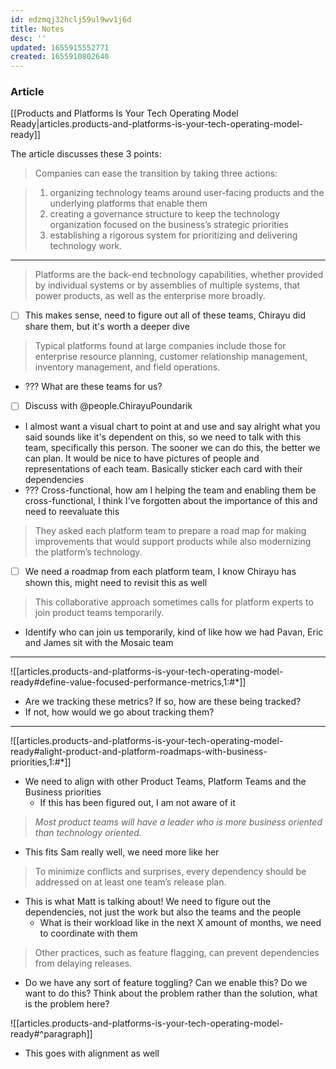 ```yaml
---
id: edzmqj32hclj59ul9wv1j6d
title: Notes
desc: ''
updated: 1655915552771
created: 1655910802640
---
```


### Article

[[Products and Platforms Is Your Tech Operating Model Ready|articles.products-and-platforms-is-your-tech-operating-model-ready]]

The article discusses these 3 points:
> Companies can ease the transition by taking three actions:

> 1. organizing technology teams around user-facing products and the underlying platforms that enable them
> 2. creating a governance structure to keep the technology organization focused on the business’s strategic priorities
> 3. establishing a rigorous system for prioritizing and delivering technology work.

---

> Platforms are the back-end technology capabilities, whether provided by individual systems or by assemblies of multiple systems, that power products, as well as the enterprise more broadly.

- [ ] This makes sense, need to figure out all of these teams, Chirayu did share them, but it's worth a deeper dive

> Typical platforms found at large companies include those for enterprise resource planning, customer relationship management, inventory management, and field operations.

- ??? What are these teams for us?
- [ ] Discuss with @people.ChirayuPoundarik
- I almost want a visual chart to point at and use and say alright what you said sounds like it's dependent on this, so we need to talk with this team, specifically this person. The sooner we can do this, the better we can plan. It would be nice to have pictures of people and representations of each team. Basically sticker each card with their dependencies
- ??? Cross-functional, how am I helping the team and enabling them be cross-functional, I think I've forgotten about the importance of this and need to reevaluate this

> They asked each platform team to prepare a road map for making improvements that would support products while also modernizing the platform’s technology.

- [ ] We need a roadmap from each platform team, I know Chirayu has shown this, might need to revisit this as well

> This collaborative approach sometimes calls for platform experts to join product teams temporarily.

- Identify who can join us temporarily, kind of like how we had Pavan, Eric and James sit with the Mosaic team

---

![[articles.products-and-platforms-is-your-tech-operating-model-ready#define-value-focused-performance-metrics,1:#*]]

- Are we tracking these metrics? If so, how are these being tracked?
- If not, how would we go about tracking them? 

---

![[articles.products-and-platforms-is-your-tech-operating-model-ready#alight-product-and-platform-roadmaps-with-business-priorities,1:#*]]

- We need to align with other Product Teams, Platform Teams and the Business priorities
  - If this has been figured out, I am not aware of it

> _Most product teams will have a leader who is more business oriented than technology oriented._

- This fits Sam really well, we need more like her

> To minimize conflicts and surprises, every dependency should be addressed on at least one team’s release plan.

- This is what Matt is talking about! We need to figure out the dependencies, not just the work but also the teams and the people
  - What is their workload like in the next X amount of months, we need to coordinate with them

> Other practices, such as feature flagging, can prevent dependencies from delaying releases.

- Do we have any sort of feature toggling? Can we enable this? Do we want to do this? Think about the problem rather than the solution, what is the problem here?

![[articles.products-and-platforms-is-your-tech-operating-model-ready#^paragraph]]

- This goes with alignment as well